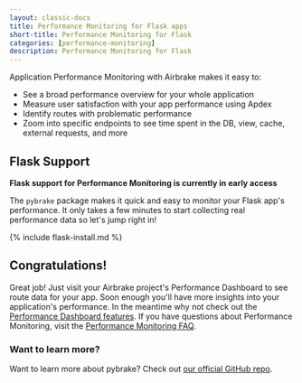 ```yaml
---
layout: classic-docs
title: Performance Monitoring for Flask apps
short-title: Performance Monitoring for Flask
categories: [performance-monitoring]
description: Performance Monitoring for Flask
---
```


Application Performance Monitoring with Airbrake makes it easy to:
- See a broad performance overview for your whole application
- Measure user satisfaction with your app performance using Apdex
- Identify routes with problematic performance
- Zoom into specific endpoints to see time spent in the DB, view, cache,
  external requests, and more

## Flask Support

**Flask support for Performance Monitoring is currently in early access**

The `pybrake` package makes it quick and easy to monitor your Flask app's
performance. It only takes a few minutes to start collecting real performance
data so let's jump right in!

{% include flask-install.md %}

## Congratulations!

Great job! Just visit your Airbrake project's Performance Dashboard to see route
data for your app. Soon enough you'll have more insights into your application's
performance. In the meantime why not check out the [Performance Dashboard
features](/docs/performance-monitoring/performance-dashboard-features/). If you
have questions about Performance Monitoring, visit the [Performance Monitoring
FAQ](/docs/performance-monitoring/frequently-asked-questions/).

### Want to learn more?

Want to learn more about pybrake? Check out [our official GitHub repo](https://github.com/airbrake/pybrake).
